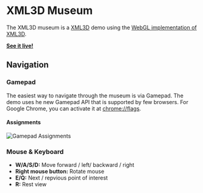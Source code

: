 XML3D Museum
============

The XML3D museum is a [XML3D](http://www.xml3d.org) demo using the [WebGL implementation of XML3D](https://github.com/xml3d/xml3d.js).

**[See it live!](http://xml3d.github.com/xml3d-museum/)**

## Navigation ##

### Gamepad ###

The easiest way to navigate through the museum is via Gamepad. The demo uses he new Gamepad API that is supported by few browsers.
For Google Chrome, you can activate it at <a href="chrome://flags">chrome://flags</a>.

#### Assignments ####
![Gamepad Assignments](https://raw.github.com/xml3d/xml3d-museum/gh-pages/docs/controller_beschriftet.png)

### Mouse & Keyboard ###

* **W/A/S/D:** Move forward / left/ backward / right
* **Right mouse button:** Rotate mouse
* **E/Q:** Next / repvious point of interest
* **R:** Rest view